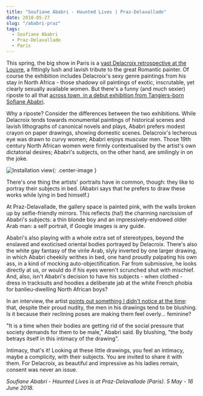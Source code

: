 ```yaml
---
title: "Soufiane Ababri - Haunted Lives | Praz-Delavallade"
date: 2018-05-27
slug: "/ababri-praz"
tags:
  - Soufiane Ababri
  - Praz-Delavallade
  - Paris
---
```


This spring, the big show in Paris is a [vast Delacroix retrospective at the Louvre](https://www.louvre.fr/en/expositions/delacroix-1798-1863), a fittingly lush and lavish tribute to the great Romantic painter. Of course the exhibition includes Delacroix's sexy genre paintings from his stay in North Africa - those shadowy oil paintings of exotic, inscrutable, yet clearly sexually available women. But there's a funny (and much sexier) riposte to all that [across town, in a debut exhibition from Tangiers-born Sofiane Ababri](https://www.praz-delavallade.com/soufiane-ababri-2018/).

Why a riposte? Consider the differences between the two exhibitions. While Delacroix tends towards monumental paintings of historical scenes and lavish lithographs of canonical novels and plays, Ababri prefers modest crayon on paper drawings, showing domestic scenes. Delacroix's lecherous eye was drawn to curvy women; Ababri enjoys muscular men. Those 19th century North African women were firmly contextualised by the artist's own dictatorial desires; Ababri's subjects, on the other hand, are smilingly in on the joke.

![Installation view](/ababri-praz.jpg){: .center-image }

There's one thing the artists' portraits have in common, though: they like to portray their subjects in bed. (Ababri says that he prefers to draw these works while lying in bed himself.)

At Praz-Delavallade, the gallery space is painted pink, with the walls broken up by selfie-friendly mirrors. This reflects (ha!) the charming narcissism of Ababri's subjects: a thin blonde boy and an impressively-endowed older Arab man: a self portrait, if Google images is any guide.

Ababri's also playing with a whole extra set of stereotypes, beyond the enslaved and exoticised oriental bodies portrayed by Delacroix. There's also the white gay fantasy of the virile Arab, slyly inverted by one larger drawing, in which Ababri cheekily writhes in bed, one hand proudly palpating his own ass, in a kind of mocking auto-objectification. Far from submissive, he looks directly at us, or would do if his eyes weren't scrunched shut with mischief. And, also, isn't Ababri's decision to have his subjects - when clothed - dress in tracksuits and hoodies a deliberate jab at the white French phobia for banlieu-dwelling North African boys?

In an interview, the artist [points out something I didn't notice at the time](http://larepubliquedelart.com/soufiane-ababri/): that, despite their proud nudity, the men in his drawings tend to be blushing. Is it because their reclining poses are making them feel overly... feminine?

"It is a time when their bodies are getting rid of the social pressure that society demands for them to be male," Ababri said. By blushing, "the body betrays itself in this intimacy of the drawing".

Intimacy, that's it! Looking at these little drawings, you feel an intimacy, maybe a complicity, with their subjects. You are invited to share it with them. For Delacroix, as beautiful and impressive as his ladies remain, consent was never an issue.

*Soufiane Ababri - Haunted Lives is at Praz-Delavallade (Paris). 5 May - 16 June 2018.*
